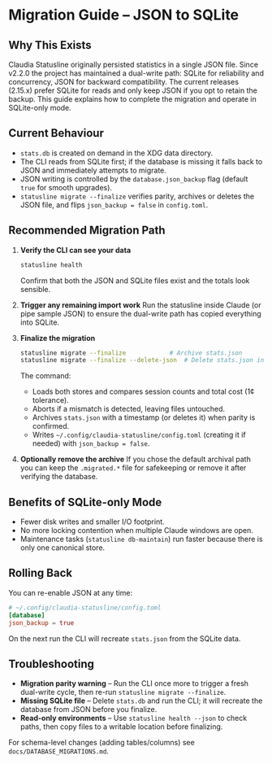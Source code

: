 # Migration Guide – JSON to SQLite

## Why This Exists
Claudia Statusline originally persisted statistics in a single JSON file. Since v2.2.0 the project has maintained a dual-write path: SQLite for reliability and concurrency, JSON for backward compatibility. The current releases (2.15.x) prefer SQLite for reads and only keep JSON if you opt to retain the backup. This guide explains how to complete the migration and operate in SQLite-only mode.

## Current Behaviour
- `stats.db` is created on demand in the XDG data directory.
- The CLI reads from SQLite first; if the database is missing it falls back to JSON and immediately attempts to migrate.
- JSON writing is controlled by the `database.json_backup` flag (default `true` for smooth upgrades).
- `statusline migrate --finalize` verifies parity, archives or deletes the JSON file, and flips `json_backup = false` in `config.toml`.

## Recommended Migration Path
1. **Verify the CLI can see your data**
   ```bash
   statusline health
   ```
   Confirm that both the JSON and SQLite files exist and the totals look sensible.

2. **Trigger any remaining import work**
   Run the statusline inside Claude (or pipe sample JSON) to ensure the dual-write path has copied everything into SQLite.

3. **Finalize the migration**
   ```bash
   statusline migrate --finalize            # Archive stats.json
   statusline migrate --finalize --delete-json  # Delete stats.json instead
   ```
   The command:
   - Loads both stores and compares session counts and total cost (1¢ tolerance).
   - Aborts if a mismatch is detected, leaving files untouched.
   - Archives `stats.json` with a timestamp (or deletes it) when parity is confirmed.
   - Writes `~/.config/claudia-statusline/config.toml` (creating it if needed) with `json_backup = false`.

4. **Optionally remove the archive**
   If you chose the default archival path you can keep the `.migrated.*` file for safekeeping or remove it after verifying the database.

## Benefits of SQLite-only Mode
- Fewer disk writes and smaller I/O footprint.
- No more locking contention when multiple Claude windows are open.
- Maintenance tasks (`statusline db-maintain`) run faster because there is only one canonical store.

## Rolling Back
You can re-enable JSON at any time:
```toml
# ~/.config/claudia-statusline/config.toml
[database]
json_backup = true
```
On the next run the CLI will recreate `stats.json` from the SQLite data.

## Troubleshooting
- **Migration parity warning** – Run the CLI once more to trigger a fresh dual-write cycle, then re-run `statusline migrate --finalize`.
- **Missing SQLite file** – Delete `stats.db` and run the CLI; it will recreate the database from JSON before you finalize.
- **Read-only environments** – Use `statusline health --json` to check paths, then copy files to a writable location before finalizing.

For schema-level changes (adding tables/columns) see `docs/DATABASE_MIGRATIONS.md`.
